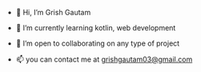 - 👋 Hi, I’m Grish Gautam

- 🌱 I’m currently learning kotlin, web development
- 💞️ I’m open to collaborating on any type of project
- 📫 you can contact me at grishgautam03@gmail.com

<!---
deadmoont/deadmoont is a ✨ special ✨ repository because its `README.md` (this file) appears on your GitHub profile.
You can click the Preview link to take a look at your changes.
--->
